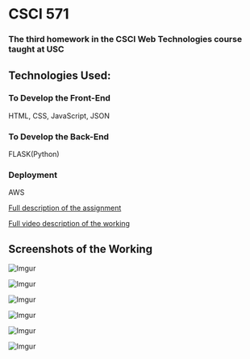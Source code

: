 # CSCI 571

### The third homework in the CSCI Web Technologies course taught at USC

## Technologies Used:

### To Develop the Front-End 
HTML, CSS, JavaScript, JSON

### To Develop the Back-End
FLASK(Python)

### Deployment
AWS


[Full description of the assignment](https://github.com/spgnahar/CSCI-571-Web-Technologies/blob/master/Assignment%206/HW6_Description.pdf)

[Full video description of the working](https://youtu.be/AX00rwq-qQc)

## Screenshots of the Working 

![Imgur](https://i.imgur.com/fqOKKJ1.png)

![Imgur](https://i.imgur.com/u0dtoyk.png)

![Imgur](https://i.imgur.com/xiBkzCJ.png)

![Imgur](https://i.imgur.com/3kHAXdI.png)

![Imgur](https://i.imgur.com/YbDmnm1.png)

![Imgur](https://i.imgur.com/gjX4VRm.png)
